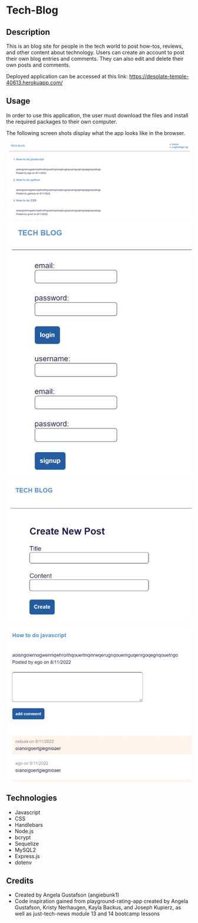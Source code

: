 # Tech-Blog

## Description

This is an blog site for people in the tech world to post how-tos, reviews, and other content about technology. Users can create an account to post their own blog entries and comments. They can also edit and delete their own posts and comments.

Deployed application can be accessed at this link: https://desolate-temple-40613.herokuapp.com/

## Usage

In order to use this application, the user must download the files and install the required packages to their own computer.

The following screen shots display what the app looks like in the browser.

![screenshot1](/public/Screenshot1.jpg)
![screenshot2](/public/Screenshot2.jpg)
![screenshot3](/public/Screenshot3.jpg)
![screenshot4](/public/Screenshot4.jpg)

## Technologies

- Javascript
- CSS
- Handlebars
- Node.js
- bcrypt
- Sequelize
- MySQL2
- Express.js
- dotenv

## Credits

- Created by Angela Gustafson (angiebunk1)
- Code inspiration gained from playground-rating-app created by Angela Gustafson, Kristy Nerhaugen, Kayla Backus, and Joseph Kupierz, as well as just-tech-news module 13 and 14 bootcamp lessons
